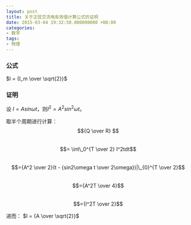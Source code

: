 ```yaml
---
layout: post
title: 关于正弦交流电有效值计算公式的证明
date: 2015-03-04 19:32:50.000000000 +08:00
categories:
- 数学
tags:
- 物理
---
```


### 公式

$I = {I_m \over \sqrt{2}}$

### 证明

设 $I = Asin\omega t$，则$I^2 = A^2sin^2\omega t$。

取半个周期进行计算：$${Q \over R} $$  
$$= \int\_0^{T \over 2} I^2tdt$$  
$$={A^2 \over 2}(t - {sin2\omega t \over 2\omega})|\_{0}^{T \over 2}$$  
$$={A^2T \over 4}$$  
$$={I^2T \over 2}$$

进而： $I = {A \over \sqrt{2}}$
